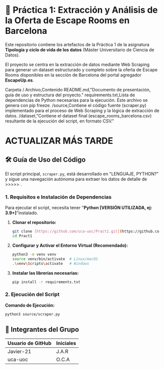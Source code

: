 # 💾 Práctica 1: Extracción y Análisis de la Oferta de Escape Rooms en Barcelona

Este repositorio contiene los artefactos de la Práctica 1 de la asignatura **Tipología y ciclo de vida de los datos** (Máster Universitario de Ciencia de Datos).

El proyecto se centra en la extracción de datos mediante Web Scraping para generar un dataset estructurado y completo sobre la oferta de Escape Rooms disponibles en la sección de Barcelona del portal agregador **EscapeUp.es**.

Carpeta / Archivo,Contenido
README.md,"Documento de presentación, guía de uso y estructura del proyecto."
requirements.txt,Lista de dependencias de Python necesarias para la ejecución. Este archivo se genera con pip freeze.
/source,Contiene el código fuente (scraper.py) implementado para el proceso de Web Scraping y la lógica de extracción de datos.
/dataset,"Contiene el dataset final (escape_rooms_barcelona.csv) resultante de la ejecución del script, en formato CSV."

# ACTUALIZAR MÁS TARDE
## 🛠️ Guía de Uso del Código

El script principal, `scraper.py`, está desarrollado en "LENGUAJE, PYTHON?" y sigue una navegación autónoma para extraer los datos de detalle de >>>>> .

### 1. Requisitos e Instalación de Dependencias

Para ejecutar el script, necesita tener "**Python [VERSIÓN UTILIZADA, ej: 3.9+]**"instalado.

1.  **Clonar el repositorio:**
    ```bash
    git clone [https://github.com/uca-uoc/Pract1.git](https://github.com/uca-uoc/Pract1.git)
    cd Pract1
    ```
2.  **Configurar y Activar el Entorno Virtual (Recomendado):**
    ```bash
    python3 -m venv venv
    source venv/bin/activate  # Linux/macOS
    .\venv\Scripts\activate   # Windows
    ```
3.  **Instalar las librerías necesarias:**
    ```bash
    pip install -r requirements.txt
    ```

### 2. Ejecución del Script

**Comando de Ejecución:**

```bash
python3 source/scraper.py
```

## 👥 Integrantes del Grupo

Usuario de GitHub | Iniciales |
:--- | :--- |
Javier-21 | J.A.R |
uca-uoc | O.C.A |
